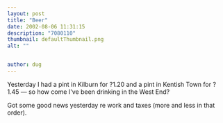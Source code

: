 ```yaml
---
layout: post
title: "Beer"
date: 2002-08-06 11:31:15
description: "7080110"
thumbnail: defaultThumbnail.png
alt: ""


author: dug
---
```


<p>Yesterday I had a pint in Kilburn for ?1.20 and a pint in Kentish Town for ?1.45 &mdash; so how come I've been drinking in the West End?</p>

<p>Got some good news yesterday re work and taxes (more and less in that order).</p>
